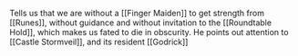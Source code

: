 Tells us that we are without a [[Finger Maiden]] to get strength from [[Runes]], without guidance and without invitation to the [[Roundtable Hold]], which makes us fated to die in obscurity.
He points out attention to [[Castle Stormveil]], and its resident [[Godrick]]
